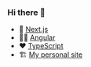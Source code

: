 ### Hi there 👋

- 🌱 [Next.js](https://nextjs.org)
- 👨‍💻 [Angular](https://angular.io)
- ❤️  [TypeScript](https://typescriptlang.org)
- 🏗 [My personal site](https://virak.me)
